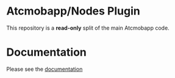 # Atcmobapp/Nodes Plugin

This repository is a **read-only** split of the main Atcmobapp code.

# Documentation

Please see the [documentation](http://docs.metroeconomics.com/3.0)
